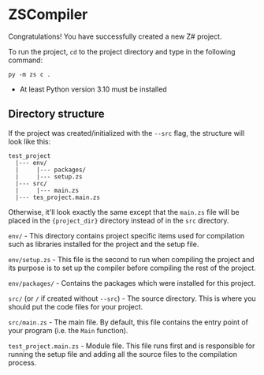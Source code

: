 # ZSCompiler
Congratulations! You have successfully created a new Z# project.


To run the project, `cd` to the project directory and type in the following command:
```commandline
py -m zs c .
```

* At least Python version 3.10 must be installed


## Directory structure
If the project was created/initialized with the `--src` flag, 
the structure will look like this:

```
test_project
  |--- env/
  |     |--- packages/
  |     |--- setup.zs
  |--- src/
  |     |--- main.zs
  |--- tes_project.main.zs
```

Otherwise, it'll look exactly the same except that the `main.zs` file will
be placed in the `{project_dir}` directory instead of in the `src` directory.

`env/` - This directory contains project specific items used for compilation
    such as libraries installed for the project and the setup file.

`env/setup.zs` - This file is the second to run when compiling the project and
    its purpose is to set up the compiler before compiling the rest of the project.
        
`env/packages/` - Contains the packages which were installed for this project.

`src/` (or `/` if created without `--src`) - The source directory. 
    This is where you should put the code files for your project.

`src/main.zs` - The main file. By default, this file contains the entry point
    of your program (i.e. the `Main` function).

`test_project.main.zs` - Module file. This file runs first and is responsible
    for running the setup file and adding all the source files to the compilation
    process.
